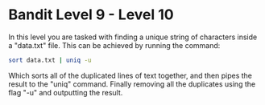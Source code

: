 # Bandit Level 9 - Level 10

In this level you are tasked with finding a unique string of characters inside a "data.txt" file. 
This can be achieved by running the command: 

```bash
sort data.txt | uniq -u
```

Which sorts all of the duplicated lines of text together, and then pipes the result to the "uniq"
command. Finally removing all the duplicates using the flag "-u" and outputting the result. 

